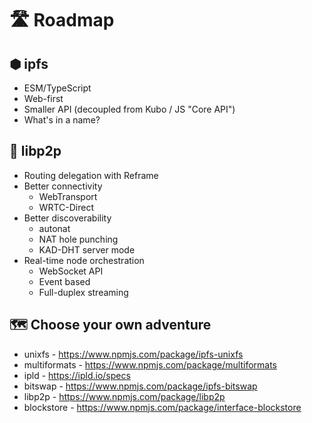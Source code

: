 # 🛣️ Roadmap

## ⬢ ipfs

* ESM/TypeScript
* Web-first
* Smaller API (decoupled from Kubo / JS "Core API")
* What's in a name?

## 🧪 libp2p

* Routing delegation with Reframe
* Better connectivity
  * WebTransport
  * WRTC-Direct
* Better discoverability
  * autonat
  * NAT hole punching
  * KAD-DHT server mode
* Real-time node orchestration
  * WebSocket API
  * Event based
  * Full-duplex streaming

## 🗺️ Choose your own adventure

* unixfs - https://www.npmjs.com/package/ipfs-unixfs
* multiformats - https://www.npmjs.com/package/multiformats
* ipld - https://ipld.io/specs
* bitswap - https://www.npmjs.com/package/ipfs-bitswap
* libp2p - https://www.npmjs.com/package/libp2p
* blockstore - https://www.npmjs.com/package/interface-blockstore
